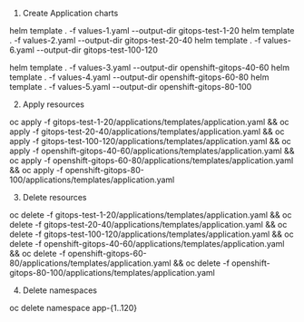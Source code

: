 
1. Create Application charts

helm template . -f values-1.yaml --output-dir gitops-test-1-20
helm template . -f values-2.yaml --output-dir gitops-test-20-40
helm template . -f values-6.yaml --output-dir gitops-test-100-120

helm template . -f values-3.yaml --output-dir openshift-gitops-40-60
helm template . -f values-4.yaml --output-dir openshift-gitops-60-80
helm template . -f values-5.yaml --output-dir openshift-gitops-80-100

2. Apply resources

oc apply -f gitops-test-1-20/applications/templates/application.yaml &&
oc apply -f gitops-test-20-40/applications/templates/application.yaml &&
oc apply -f gitops-test-100-120/applications/templates/application.yaml &&
oc apply -f openshift-gitops-40-60/applications/templates/application.yaml &&
oc apply -f openshift-gitops-60-80/applications/templates/application.yaml &&
oc apply -f openshift-gitops-80-100/applications/templates/application.yaml

3. Delete resources

oc delete -f gitops-test-1-20/applications/templates/application.yaml &&
oc delete -f gitops-test-20-40/applications/templates/application.yaml &&
oc delete -f gitops-test-100-120/applications/templates/application.yaml &&
oc delete -f openshift-gitops-40-60/applications/templates/application.yaml &&
oc delete -f openshift-gitops-60-80/applications/templates/application.yaml &&
oc delete -f openshift-gitops-80-100/applications/templates/application.yaml

4. Delete namespaces

oc delete namespace app-{1..120}